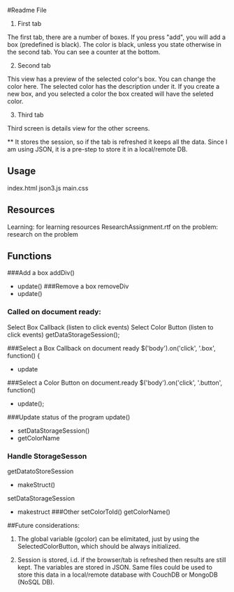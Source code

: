 #Readme File
1. First tab

The first tab, there are a number of boxes. If you press "add", you will add a box (predefined is black). The color is black, unless you state otherwise in the second tab. You can see a counter at the bottom.

2. Second tab

This view has a preview of the selected color's box. You can change the color here. The selected color has the description under it. If you create a new box, and you selected a color the box created will have the seleted color.

3. Third tab

Third screen is details view for the other screens. 

** It stores the session, so if the tab is refreshed it keeps all the data. Since I am using JSON, it is a pre-step to store it in a local/remote DB.


## Usage
index.html
json3.js
main.css

## Resources
Learning: for learning resources
ResearchAssignment.rtf on the problem: research on the problem

## Functions

###Add a box
addDiv()
 - update()
###Remove a box
removeDiv
- update()


### Called on document ready:
Select Box Callback (listen to click events)
Select Color Button (listen to click events)
getDataStorageSession();

###Select a Box Callback
on document ready
$('body').on('click', '.box', function() {
- update


###Select a Color Button
on document.ready
$('body').on('click', '.button', function()
 -  update();
 
###Update status of the program
update()
- setDataStorageSession()
- getColorName

### Handle StorageSesson
getDatatoStoreSession
- makeStruct()

setDataStorageSession
- makestruct
###Other
setColorToId()
getColorName()


##Future considerations:

1. The global variable (gcolor) can be elimitated, just by using the SelectedColorButton, which should be always initialized.


2. Session is stored, i.d. if the browser/tab is refreshed then results are still kept. The variables are stored in JSON. Same files could be used to store this data in a local/remote database with CouchDB or MongoDB (NoSQL DB).